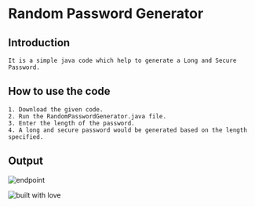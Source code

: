 # Random Password Generator

## Introduction
```
It is a simple java code which help to generate a Long and Secure Password.
```


## How to use the code
```
1. Download the given code.
2. Run the RandomPasswordGenerator.java file.
3. Enter the length of the password.
4. A long and secure password would be generated based on the length specified.
```
## Output

![endpoint](https://github.com/KamalAres/Hacking-Scripts/blob/main/Java/RandomPasswordGenerator/images/image1.PNG)

![built with love](https://forthebadge.com/images/badges/built-with-love.svg)

